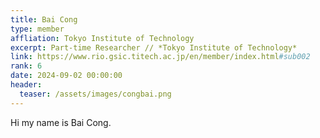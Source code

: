 ```yaml
---
title: Bai Cong
type: member
affliation: Tokyo Institute of Technology
excerpt: Part-time Researcher // *Tokyo Institute of Technology*
link: https://www.rio.gsic.titech.ac.jp/en/member/index.html#sub002
rank: 6
date: 2024-09-02 00:00:00
header:
  teaser: /assets/images/congbai.png
---
```


Hi my name is Bai Cong.
